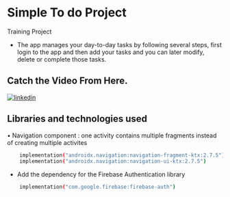 
# Simple To do Project

Training Project
- The app manages your day-to-day tasks by following several steps, first login to the app and then add your tasks and you can later modify, delete or complete those tasks.

## Catch the Video From Here.

[![linkedin](https://img.shields.io/badge/linkedin-0A66C2?style=for-the-badge&logo=linkedin&logoColor=white)](https://www.linkedin.com/posts/kareem-emad-2aa52b2a6_hello-this-is-an-app-that-ive-created-on-activity-7145527357510926336-4xNo?utm_source=share&utm_medium=member_desktop)


## Libraries and technologies used

• Navigation component : one activity contains multiple fragments  instead of creating multiple activites
```bash
    implementation("androidx.navigation:navigation-fragment-ktx:2.7.5")
    implementation("androidx.navigation:navigation-ui-ktx:2.7.5")
```
  - Add the dependency for the Firebase Authentication library   

```bash
    implementation("com.google.firebase:firebase-auth")
```

